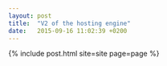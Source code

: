 ```yaml
---
layout: post
title:  "V2 of the hosting engine"
date:   2015-09-16 11:02:39 +0200
---
```

{% include post.html site=site page=page %}
